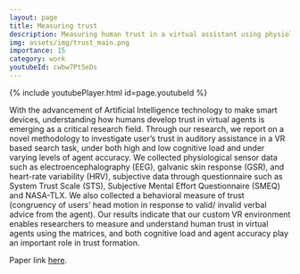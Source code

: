 ```yaml
---
layout: page
title: Measuring trust
description: Measuring human trust in a virtual assistant using physiological sensing in virtual reality
img: assets/img/trust_main.png
importance: 15
category: work
youtubeId: cwbw7Pt5eDs
---
```


{% include youtubePlayer.html id=page.youtubeId %}

With the advancement of Artificial Intelligence technology to make smart devices, understanding how humans develop trust in virtual agents is emerging as a critical research field. Through our research, we report on a novel methodology to investigate user’s trust in auditory assistance in a VR based search task, under both high and low cognitive load and under varying levels of agent accuracy. We collected physiological sensor data such as electroencephalography (EEG), galvanic skin response (GSR), and heart-rate variability (HRV), subjective data through questionnaire such as System Trust Scale (STS), Subjective Mental Effort Questionnaire (SMEQ) and NASA-TLX. We also collected a behavioral measure of trust (congruency of users’ head motion in response to valid/ invalid verbal advice from the agent). Our results indicate that our custom VR environment enables researchers to measure and understand human trust in virtual agents using the matrices, and both cognitive load and agent accuracy play an important role in trust formation. 

Paper link <a href='https://yunsuenpai.com/assets/pdf/ieeevr_trust.pdf'>here</a>.